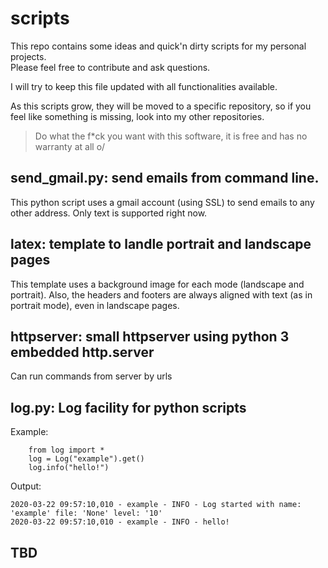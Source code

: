 # scripts

This repo contains some ideas and  quick'n dirty scripts for my personal projects.  
Please feel free to contribute and ask questions.

I will try to keep this file updated with all functionalities available.

As this scripts grow, they will be moved to a specific repository, so if you feel like something is missing, look into my other repositories.

> Do what the f*ck you want with this software, it is free and has no warranty at all o/


## send_gmail.py: send emails from command line.
This python script uses a gmail account (using SSL) to send emails to any other address.
Only text is supported right now.

## latex: template to landle portrait and landscape pages
This template uses a background image for each mode (landscape and portrait).
Also, the headers and footers are always aligned with text (as in portrait mode), even in landscape pages.

## httpserver: small httpserver using python 3 embedded http.server
Can run commands from server by urls

## log.py: Log facility for python scripts
Example:
```
	from log import *
	log = Log("example").get()
	log.info("hello!")
```
Output:

```
2020-03-22 09:57:10,010 - example - INFO - Log started with name: 'example' file: 'None' level: '10'
2020-03-22 09:57:10,010 - example - INFO - hello!
```


## TBD 
